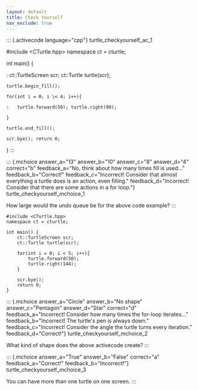 ```yaml
---
layout: default
title: Check Yourself
nav_exclude: true
---
```



::: {.activecode language="cpp"}
turtle_checkyourself_ac_1

\#include \<CTurtle.hpp\> namespace ct = cturtle;

int main() {

:   ct::TurtleScreen scr; ct::Turtle turtle(scr);

    turtle.begin_fill();

    for(int i = 0; i \< 4; i++){

    :   turtle.forward(50); turtle.right(90);

    }

    turtle.end_fill();

    scr.bye(); return 0;

}
:::

::: {.mchoice answer_a="13" answer_b="10" answer_c="8" answer_d="4" correct="b" feedback_a="No, think about how many times fill is used..." feedback_b="Correct!" feedback_c="Incorrect! Consider that almost everything a turtle does is an action, even filling." feedback_d="Incorrect! Consider that there are some actions in a for loop."}
turtle_checkyourself_mchoice_1

How large would the undo queue be for the above code example?
:::

``` {.cpp}
#include <CTurtle.hpp>
namespace ct = cturtle;

int main() {
    ct::TurtleScreen scr;
    ct::Turtle turtle(scr);

    for(int i = 0; i < 5; i++){
        turtle.forward(50);
        turtle.right(144);
    }

    scr.bye();
    return 0;
}
```

::: {.mchoice answer_a="Circle" answer_b="No shape" answer_c="Pentagon" answer_d="Star" correct="d" feedback_a="Incorrect! Consider how many times the for-loop iterates..." feedback_b="Incorrect! The turtle's pen is always down." feedback_c="Incorrect! Consider the angle the turtle turns every iteration." feedback_d="Correct!"}
turtle_checkyourself_mchoice_2

What kind of shape does the above activecode create?
:::

::: {.mchoice answer_a="True" answer_b="False" correct="a" feedback_a="Correct!" feedback_b="Incorrect!"}
turtle_checkyourself_mchoice_3

You can have more than one turtle on one screen.
:::
